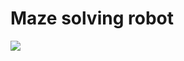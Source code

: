 # Maze solving robot



![](https://images-na.ssl-images-amazon.com/images/S/pv-target-images/c2b323f998457c506e12548e5eb5ee447265673a46725a377456e95d7416dcd4._SX1080_.jpg)
